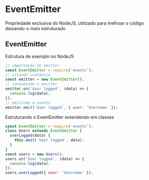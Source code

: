 # EventEmitter

Propriedade exclusiva do NodeJS, utilizado para melhoar o código deixando-o mais estruturado

## EventEmitter

Estrutura de exemplo no NodeJS

```javascript
// importação do emitter
const EventEmitter = require('events');
// criando instância
const emitter = new EventEmitter();
// consumindo o emitter
emitter.on('User logged', (data) => {
  console.log(data);
});
// emitindo o evento
emitter.emit('User logged', { user: 'Username' });
```

Estruturando o EventEmitter extendendo em classes

```javascript
const EventEmitter = require('events');
class Users extends EventEmitter {
  userLogged(data) {
    this.emit('User logged', data);
  }
}
const users = new Users();
users.on('User logged', (data) => {
  console.log(data);
});
users.userLogged({ user: 'Username' });
```
